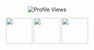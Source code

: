 <br><br><br>
<p align="center">
  <img src="https://komarev.com/ghpvc/?username=D4RKH3ART&label=lovelies&color=AABACE&base=570" alt="Profile Views"/>
</p>

<p align="center">
  <img src="https://file.garden/aFQP9esOHyVvl9zD/panny.png" width="70"/>
  <img src="https://file.garden/aFQP9esOHyVvl9zD/edgy.png" width="70"/>
  <img src="https://file.garden/aFQP9esOHyVvl9zD/gender.png" width="70"/>
</p>


